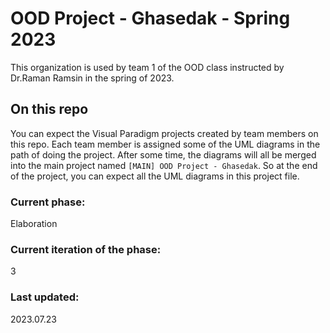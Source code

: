# OOD Project - Ghasedak - Spring 2023
This organization is used by team 1 of the OOD class instructed by Dr.Raman Ramsin in the spring of 2023.
## On this repo
You can expect the Visual Paradigm projects created by team members on this repo. Each team member is assigned some of the UML diagrams in the path of doing the project.
After some time, the diagrams will all be merged into the main project named `[MAIN] OOD Project - Ghasedak`. So at the end of the project, you can expect all the UML diagrams in this project file.

### Current phase:
Elaboration
### Current iteration of the phase:
3
### Last updated:
2023.07.23

